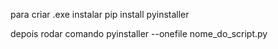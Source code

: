 para criar .exe instalar 
pip install pyinstaller

depois rodar comando
pyinstaller --onefile nome_do_script.py
